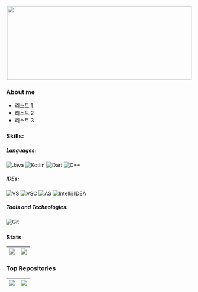 <p align="center"><img src="https://cdn.discordapp.com/attachments/1052968210678423552/1065987022457688064/2afa1da2e65724b0.png"  width="500" height="200"></p>

### About me

- 리스트 1
- 리스트 2
- 리스트 3

### Skills:

##### Languages:

![Java](https://img.shields.io/badge/Java-F37C20.svg?style=for-the-badge&logoColor=white)
![Kotlin](https://img.shields.io/badge/Kotlin-7F52FF.svg?&style=for-the-badge&logo=Kotlin&logoColor=white)
![Dart](https://img.shields.io/badge/Dart-0175C2.svg?&style=for-the-badge&logo=Dart&logoColor=white)
![C++](https://img.shields.io/badge/C++-00599C.svg?&style=for-the-badge&logo=C++&logoColor=white)

##### IDEs:

![VS](https://img.shields.io/badge/Visual%20Studio-5C2D91.svg?&style=for-the-badge&logo=Visual%20Studio&logoColor=white)
![VSC](https://img.shields.io/badge/Visual%20Studio%20Code-007ACC.svg?&style=for-the-badge&logo=Visual%20Studio%20Code&logoColor=white)
![AS](https://img.shields.io/badge/Android%20Studio-3DDC84.svg?&style=for-the-badge&logo=Android%20Studio&logoColor=white)
![Intellij IDEA](https://img.shields.io/badge/Intellij%20IDEA-000000.svg?&style=for-the-badge&logo=Intellij%20IDEA&logoColor=white)

##### Tools and Technologies:

![Git](https://img.shields.io/badge/Git-F05032.svg?&style=for-the-badge&logo=Git&logoColor=white)

### Stats

<table>
  <thead>
    <tr>
      <th>
        <img align='center' src="https://github-readme-stats.vercel.app/api?username=seungsoo525&show_icons=true&theme=transparent&hide_border=true" style="max-width: 100%; max-height: 100%;">
      </th>
      <th>
        <img align='center' src="https://github-readme-stats.vercel.app/api/top-langs/?username=seungsoo525&layout=compact&hide_border=true" style="max-width: 100%; max-height: 100%;">
      </th>
    </tr>
  </thead>
</table>

### Top Repositories

<table>
  <thead>
    <tr>
      <th>
        <a href="https://github.com/seungsoo525/SeungSoo525.github.io">
          <img align='center' src="https://github-readme-stats.vercel.app/api/pin/?username=seungsoo525&repo=SeungSoo525.github.io&theme=buefy&hide_border=true" style="max-width: 100%; max-height: 100%;">
        </a>
      </th>
      <th>
        <a href="https://github.com/seungsoo525/EDCAN_PROJECT_SHAREFORM">
          <img align='center' src="https://github-readme-stats.vercel.app/api/pin/?username=seungsoo525&repo=EDCAN_PROJECT_SHAREFORM&theme=buefy&hide_border=true" style="max-width: 100%; max-height: 100%;">
        </a>
      </th>
    </tr>
  </thead>
</table>